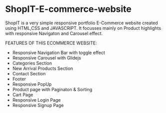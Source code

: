 # ShopIT-E-commerce-website
ShopIT is a very simple responsive portfolio E-Commerce website created using HTML,CSS and JAVASCRIPT. It focusses mainly on Product highlights with responsive Navigaton and Carousel effect.

FEATURES OF THIS ECOMMERCE WEBSITE:
* Responsive Navigation Bar with toggle effect
* Responsive Carousel with Glidejs
* Categories Section
* New Arrival Products Section
* Contact Section
* Footer
* Responsive PopUp
* Product page with Paginaton & Sorting
* Cart Page
* Responsive Login Page
* Responsive Signup Page
  
